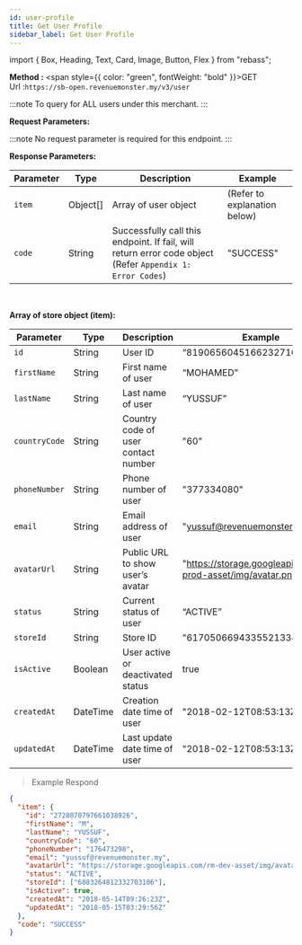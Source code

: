```yaml
---
id: user-profile
title: Get User Profile
sidebar_label: Get User Profile
---
```


import { Box, Heading, Text, Card, Image, Button, Flex } from "rebass";

**Method :** <span style={{ color: "green", fontWeight: "bold" }}>GET</span><br/>
Url :`https://sb-open.revenuemonster.my/v3/user`

:::note
To query for ALL users under this merchant.
:::

<strong>Request Parameters:</strong>

:::note
No request parameter is required for this endpoint.
:::

<strong>Response Parameters:</strong>

| Parameter | Type     | Description                                                                                               | Example                      |
| --------- | -------- | --------------------------------------------------------------------------------------------------------- | ---------------------------- |
| `item`    | Object[] | Array of user object                                                                                      | (Refer to explanation below) |
| `code`    | String   | Successfully call this endpoint. If fail, will return error code object (Refer `Appendix 1: Error Codes`) | "SUCCESS"                    |

<br/>

<strong>Array of store object (item):</strong>

| Parameter     | Type     | Description                         | Example                                                       |
| ------------- | -------- | ----------------------------------- | ------------------------------------------------------------- |
| `id`          | String   | User ID                             | “8190656045166232716”                                         |
| `firstName`   | String   | First name of user                  | “MOHAMED”                                                     |
| `lastName`    | String   | Last name of user                   | “YUSSUF”                                                      |
| `countryCode` | String   | Country code of user contact number | "60"                                                          |
| `phoneNumber` | String   | Phone number of user                | "377334080"                                                   |
| `email`       | String   | Email address of user               | "yussuf@revenuemonster.my"                                    |
| `avatarUrl`   | String   | Public URL to show user’s avatar    | "https://storage.googleapis.com/rm-prod-asset/img/avatar.png" |
| `status`      | String   | Current status of user              | “ACTIVE”                                                      |
| `storeId`     | String   | Store ID                            | "6170506694335521334"                                         |
| `isActive`    | Boolean  | User active or deactivated status   | true                                                          |
| `createdAt`   | DateTime | Creation date time of user          | "2018-02-12T08:53:13Z"                                        |
| `updatedAt`   | DateTime | Last update date time of user       | "2018-02-12T08:53:13Z"                                        |

> Example Respond

```json
{
  "item": {
    "id": "2728070797661038926",
    "firstName": "M",
    "lastName": "YUSSUF",
    "countryCode": "60",
    "phoneNumber": "176473298",
    "email": "yussuf@revenuemonster.my",
    "avatarUrl": "https://storage.googleapis.com/rm-dev-asset/img/avatar.png",
    "status": "ACTIVE",
    "storeId": ["6883264812332703106"],
    "isActive": true,
    "createdAt": "2018-05-14T09:26:23Z",
    "updatedAt": "2018-05-15T03:29:56Z"
  },
  "code": "SUCCESS"
}
```
